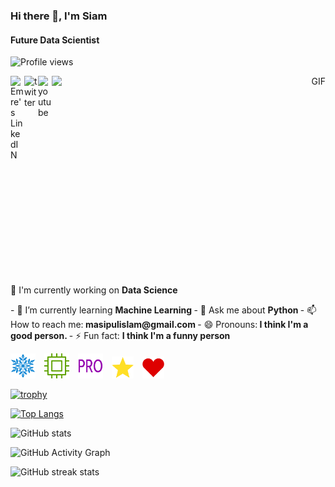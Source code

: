 ### Hi there 👋, I'm Siam
#### Future Data Scientist


![Profile views](https://gpvc.arturio.dev/siamprogrammer)  



<a href="https://linkedin.com/in/siamprogrammer" rel="nofollow">
  <img align="left" alt="Emre's LinkedIN" width="22px" src="https://raw.githubusercontent.com/peterthehan/peterthehan/master/assets/linkedin.svg" style="max-width: 100%;">
</a>

<a href="https://twitter.com/in/siamprogrammer" rel="nofollow">
  <img align="left" alt="twitter" width="22px" src="https://raw.githubusercontent.com/peterthehan/peterthehan/master/assets/twitter.svg" style="max-width: 100%;">
</a>

<a href="https://youtube.com/in/UCsBfRBeee13hzWW3uZP_EjA" rel="nofollow">
  <img align="left" alt="youtube" width="22px" src="https://raw.githubusercontent.com/peterthehan/peterthehan/master/assets/youtube.svg" style="max-width: 100%;">
</a>

<p align="right" dir="auto">
<img data-target="animated-image.replacedImage" alt="GIF" class="AnimatedImagePlayer-animatedImage" src="https://github.com/abhisheknaiidu/abhisheknaiidu/raw/master/code.gif?raw=true" height="320" style="width: right 500px; display: block; opacity: 1;"> </p>

<p dir="auto"><g-emoji class="g-emoji" alias="telescope" fallback-src="https://github.githubassets.com/images/icons/emoji/unicode/1f52d.png">🔭</g-emoji> I'm currently working on <strong>Data Science</strong></p>

<p dir="auto">
- 🌱 I’m currently learning <strong> Machine Learning </strong>
- 💬 Ask me about <strong> Python </strong>
- 📫 How to reach me:<strong> masipulislam@gmail.com </strong>
- 😄 Pronouns:<strong> I think I'm a good person. </strong>
- ⚡ Fun fact: <strong> I think I'm a funny person </strong>
</p>


<a href='https://archiveprogram.github.com/'><img src='https://raw.githubusercontent.com/acervenky/animated-github-badges/master/assets/acbadge.gif' width='40' height='40'></a> <a href='https://docs.github.com/en/developers'><img src='https://raw.githubusercontent.com/acervenky/animated-github-badges/master/assets/devbadge.gif' width='40' height='40'></a> <a href='https://github.com/pricing'><img src='https://raw.githubusercontent.com/acervenky/animated-github-badges/master/assets/pro.gif' width='40' height='40'></a> <a href='https://stars.github.com/'><img src='https://raw.githubusercontent.com/acervenky/animated-github-badges/master/assets/starbadge.gif' width='35' height='35'></a> <a href='https://docs.github.com/en/github/supporting-the-open-source-community-with-github-sponsors'><img src='https://raw.githubusercontent.com/acervenky/animated-github-badges/master/assets/sponsorbadge.gif' width='35' height='35'></a> 

[![trophy](https://github-profile-trophy.vercel.app/?username=siamprogrammer)](https://github.com/ryo-ma/github-profile-trophy)

[![Top Langs](https://github-readme-stats.vercel.app/api/top-langs/?username=siamprogrammer)](https://github.com/anuraghazra/github-readme-stats)

![GitHub stats](https://github-readme-stats.vercel.app/api?username=siamprogrammer&show_icons=true&count_private=true)  

![GitHub Activity Graph](https://activity-graph.herokuapp.com/graph?username=siamprogrammer)  

![GitHub streak stats](https://github-readme-streak-stats.herokuapp.com/?user=siamprogrammer)  

